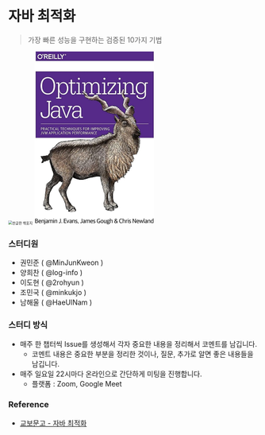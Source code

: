 # 자바 최적화
> 가장 빠른 성능을 구현하는 검증된 10가지 기법

<img src="./assets/bookcover.jpg" alt="한글판 책표지" style="zoom:50%;" /> <img src="./assets/bookcover-origin.jpg" alt="원서 책 표지" style="zoom: 50%;" />

### 스터디원

- 권민준 ( @MinJunKweon )
- 양희찬 ( @log-info )
- 이도현 ( @2rohyun )
- 조민국 ( @minkukjo )
- 남해울 ( @HaeUlNam )

### 스터디 방식

- 매주 한 챕터씩 Issue를 생성해서 각자 중요한 내용을 정리해서 코멘트를 남깁니다.
  - 코멘트 내용은 중요한 부분을 정리한 것이나, 질문, 추가로 알면 좋은 내용들을 남깁니다.
- 매주 일요일 22시마다 온라인으로 간단하게 미팅을 진행합니다.
  - 플랫폼 : Zoom, Google Meet

### Reference

- [교보문고 - 자바 최적화](https://product.kyobobook.co.kr/detail/S000001810148)

